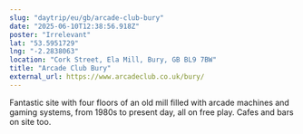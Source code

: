 ```yaml
---
slug: "daytrip/eu/gb/arcade-club-bury"
date: "2025-06-10T12:38:56.918Z"
poster: "Irrelevant"
lat: "53.5951729"
lng: "-2.2838063"
location: "Cork Street, Ela Mill, Bury, GB BL9 7BW"
title: "Arcade Club Bury"
external_url: https://www.arcadeclub.co.uk/bury/
---
```

Fantastic site with four floors of an old mill filled with arcade machines and gaming systems, from 1980s to present day, all on free play. Cafes and bars on site too. 
